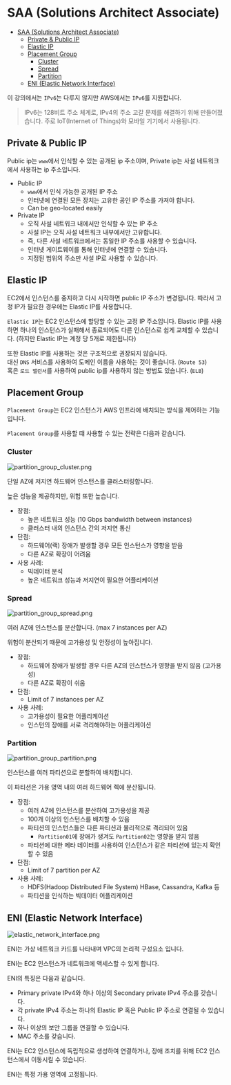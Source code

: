 # SAA (Solutions Architect Associate)

- [SAA (Solutions Architect Associate)](#saa-solutions-architect-associate)
  - [Private \& Public IP](#private--public-ip)
  - [Elastic IP](#elastic-ip)
  - [Placement Group](#placement-group)
    - [Cluster](#cluster)
    - [Spread](#spread)
    - [Partition](#partition)
  - [ENI (Elastic Network Interface)](#eni-elastic-network-interface)

이 강의에서는 `IPv6`는 다루지 않지만 AWS에서는 `IPv6`를 지원합니다.

> IPv6는 128비트 주소 체계로, IPv4의 주소 고갈 문제를 해결하기 위해 만들어졌습니다.
> 주로 IoT(Internet of Things)와 모바일 기기에서 사용됩니다.

## Private & Public IP

Public ip는 `www`에서 인식할 수 있는 공개된 ip 주소이며,
Private ip는 사설 네트워크에서 사용하는 ip 주소입니다.

- Public IP
    - `www`에서 인식 가능한 공개된 IP 주소
    - 인터넷에 연결된 모든 장치는 고유한 공인 IP 주소를 가져야 합니다.
    - Can be geo-located easily
- Private IP
    - 오직 사설 네트워크 내에서만 인식할 수 있는 IP 주소
    - 사설 IP는 오직 사설 네트워크 내부에서만 고유합니다.
    - 즉, 다른 사설 네트워크에서는 동일한 IP 주소를 사용할 수 있습니다.
    - 인터넷 게이트웨이를 통해 인터넷에 연결할 수 있습니다.
    - 지정된 범위의 주소만 사설 IP로 사용할 수 있습니다.

## Elastic IP

EC2에서 인스턴스를 중지하고 다시 시작하면 public IP 주소가 변경됩니다.
따라서 고정 IP가 필요한 경우에는 Elastic IP를 사용합니다.

`Elastic IP`는 EC2 인스턴스에 할당할 수 있는 고정 IP 주소입니다.
Elastic IP를 사용하면 하나의 인스턴스가 실패해서 종료되어도 다른 인스턴스로 쉽게 교체할 수 있습니다.
(하지만 Elastic IP는 계정 당 5개로 제한됩니다)

또한 Elastic IP를 사용하는 것은 구조적으로 권장되지 않습니다.   
대신 `DNS` 서비스를 사용하여 도메인 이름을 사용하는 것이 좋습니다. (`Route 53`)  
혹은 `로드 밸런서`를 사용하여 public ip를 사용하지 않는 방법도 있습니다. (`ELB`)

## Placement Group

`Placement Group`는 EC2 인스턴스가 AWS 인프라에 배치되는 방식을 제어하는 기능입니다.

`Placement Group`를 사용할 떄 사용할 수 있는 전략은 다음과 같습니다.

### Cluster

![partition_group_cluster.png](images%2Fplacement_group_cluster.png)

단일 AZ에 저지연 하드웨어 인스턴스를 클러스터링합니다.

높은 성능을 제공하지만, 위험 또한 높습니다.

* 장점:
    * 높은 네트워크 성능 (10 Gbps bandwidth between instances)
    * 클러스터 내의 인스턴스 간의 저지연 통신
* 단점:
    * 하드웨어(랙) 장애가 발생할 경우 모든 인스턴스가 영향을 받음
    * 다른 AZ로 확장이 어려움
* 사용 사례:
    * 빅데이터 분석
    * 높은 네트워크 성능과 저지연이 필요한 어플리케이션

### Spread

![partition_group_spread.png](images%2Fplacement_group_spread.png)

여러 AZ에 인스턴스를 분산합니다. (max 7 instances per AZ)

위험이 분산되기 때문에 고가용성 및 안정성이 높아집니다.

* 장점:
    * 하드웨어 장애가 발생할 경우 다른 AZ의 인스턴스가 영향을 받지 않음 (고가용성)
    * 다른 AZ로 확장이 쉬움
* 단점:
    * Limit of 7 instances per AZ
* 사용 사례:
    * 고가용성이 필요한 어플리케이션
    * 인스턴의 장애를 서로 격리해야하는 어플리케이션

### Partition

![partition_group_partition.png](images%2Fplacement_group_partition.png)

인스턴스를 여러 파티션으로 분할하여 배치합니다.

이 파티션은 가용 영역 내의 여러 하드웨어 렉에 분산됩니다.

* 장점:
    * 여러 AZ에 인스턴스를 분산하여 고가용성을 제공
    * 100개 이상의 인스턴스를 배치할 수 있음
    * 파티션의 인스턴스들은 다른 파티션과 물리적으로 격리되어 있음
        * `Partition01`에 장애가 생겨도 `Partition02`는 영향을 받지 않음
    * 파티션에 대한 메타 데이터를 사용하여 인스턴스가 같은 파티션에 있는지 확인할 수 있음
* 단점:
    * Limit of 7 partition per AZ
* 사용 사례:
    * HDFS(Hadoop Distributed File System) HBase, Cassandra, Kafka 등
    * 파티션을 인식하는 빅데이터 어플리케이션

## ENI (Elastic Network Interface)

![elastic_network_interface.png](images%2Felastic_network_interface.png)

ENI는 가상 네트워크 카드를 나타내며 VPC의 논리적 구성요소 입니다.

ENI는 EC2 인스턴스가 네트워크에 액세스할 수 있게 합니다.

ENI의 특징은 다음과 같습니다.

* Primary private IPv4와 하나 이상의 Secondary private IPv4 주소를 갖습니다.
* 각 private IPv4 주소는 하나의 Elastic IP 혹은 Public IP 주소로 연결될 수 있습니다.
* 하나 이상의 보안 그룹을 연결할 수 있습니다.
* MAC 주소를 갖습니다.

ENI는 EC2 인스턴스에 독립적으로 생성하여 연결하거나,
장애 조치를 위해 EC2 인스턴스에서 이동시킬 수 있습니다.

ENI는 특정 가용 영역에 고정됩니다.




